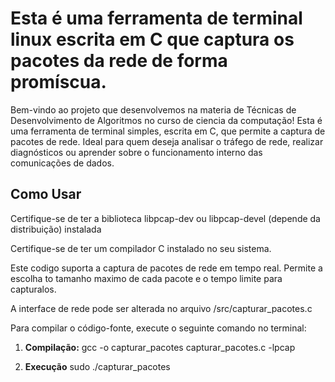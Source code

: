 # Esta é uma ferramenta de terminal linux escrita em C que captura os pacotes da rede de forma promíscua.

Bem-vindo ao projeto que desenvolvemos na materia de Técnicas de Desenvolvimento de Algoritmos no curso de ciencia da computação!
Esta é uma ferramenta de terminal simples, escrita em C, que permite a captura de pacotes de rede.
Ideal para quem deseja analisar o tráfego de rede, realizar diagnósticos ou aprender sobre o funcionamento interno das comunicações de dados.

## Como Usar
Certifique-se de ter a biblioteca libpcap-dev ou libpcap-devel (depende da distribuição) instalada

Certifique-se de ter um compilador C instalado no seu sistema.

Este codigo suporta a captura de pacotes de rede em tempo real.
Permite a escolha to tamanho maximo de cada pacote e o tempo limite para capturalos.

A interface de rede pode ser alterada no arquivo /src/capturar_pacotes.c

Para compilar o código-fonte, execute o seguinte comando no terminal:
1. **Compilação:**
   gcc -o capturar_pacotes capturar_pacotes.c -lpcap

3. **Execução**
   sudo ./capturar_pacotes
